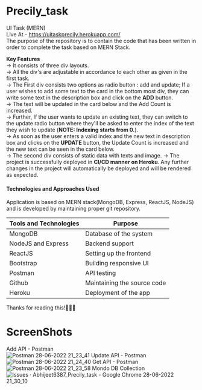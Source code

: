 # Precily_task
UI Task (MERN)<br/>
Live At - https://uitaskprecily.herokuapp.com/ <br/>
The purpose of the repository is to contain the code that has been written in order to complete the task based on MERN Stack.

<b>Key Features </b><br/>
-> It consists of three div layouts.<br/>
-> All the div's are adjustable in accordance to each other as given in the first task.<br/>
-> The First div consists two options as radio button : add and update; If a user wishes to add some text to the card in the bottom most div, they can write some text in the description box and click on the <strong>ADD</strong> button.<br/>
-> The text will be updated in the card below and the Add Count is increased.<br/>
-> Further, If the user wants to update an existing text, they can switch to the update radio button where they'll be asked to enter the index of the text they wish to update (<strong>NOTE: Indexing starts from 0.</strong>).<br/>
-> As soon as the user enters a valid index and the new text in description box and clicks on the <strong>UPDATE</strong> button, the Update Count is increased and the new text can be seen in the card below.<br/>
-> The second div consists of static data with texts and image.
-> The project is successfully deployed in <strong>CI/CD manner on Heroku</strong>. Any further changes in the project will automatically be deployed and will be rendered as expected.

<h4>Technologies and Approaches Used</h4>
Application is based on MERN stack(MongoDB, Express, ReactJS, NodeJS)  and is developed by maintaining proper git repository.

| **Tools and Technologies** | **Purpose**                 |
| -------------------------- | --------------------------- |
| MongoDB                    | Database of the system      |
| NodeJS and Express         | Backend support             |
| ReactJS                    | Setting up the frontend     |
| Bootstrap                  | Building responsive UI      |
| Postman                    | API testing                 |
| Github                     | Maintaining the source code |
| Heroku                     | Deployment of the app       |


Thanks for reading this!🙌🙌🙌

# ScreenShots<br/>
Add API - Postman <br/>
![Postman 28-06-2022 21_23_41](https://user-images.githubusercontent.com/66259889/176225501-8dde373b-0754-44eb-b79b-1729fb1391eb.png)
Update API - Postman <br/>
![Postman 28-06-2022 21_24_40](https://user-images.githubusercontent.com/66259889/176226026-e6b2af6e-196b-429b-8415-f82a03008dcf.png)
Get API - Postman <br/>
![Postman 28-06-2022 21_23_58](https://user-images.githubusercontent.com/66259889/176225837-fb2dc9b8-f5f7-4556-8945-cde059093c89.png)
Mondo DB Collection <br/>
![Issues · Abhijeet6387_Precily_task - Google Chrome 28-06-2022 21_30_10](https://user-images.githubusercontent.com/66259889/176226570-91e0d24a-12ae-43e6-ab3e-9b461c43d1c3.png)

